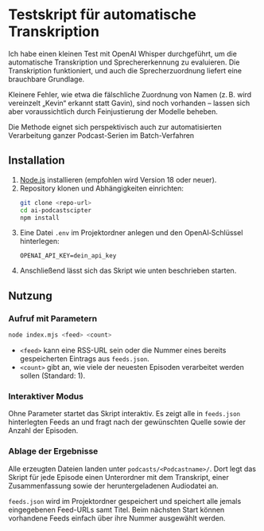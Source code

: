 # Testskript für automatische Transkription

Ich habe einen kleinen Test mit OpenAI Whisper durchgeführt, um die automatische Transkription und Sprechererkennung zu evaluieren. Die Transkription funktioniert, und auch die Sprecherzuordnung liefert eine brauchbare Grundlage.

Kleinere Fehler, wie etwa die fälschliche Zuordnung von Namen (z. B. wird vereinzelt „Kevin“ erkannt statt Gavin), sind noch vorhanden – lassen sich aber voraussichtlich durch Feinjustierung der Modelle beheben.

Die Methode eignet sich perspektivisch auch zur automatisierten Verarbeitung ganzer Podcast-Serien im Batch-Verfahren

## Installation

1. [Node.js](https://nodejs.org/) installieren (empfohlen wird Version 18 oder neuer).
2. Repository klonen und Abhängigkeiten einrichten:
   ```bash
   git clone <repo-url>
   cd ai-podcastscipter
   npm install
   ```
3. Eine Datei `.env` im Projektordner anlegen und den OpenAI‑Schlüssel hinterlegen:
   ```
   OPENAI_API_KEY=dein_api_key
   ```
4. Anschließend lässt sich das Skript wie unten beschrieben starten.

## Nutzung

### Aufruf mit Parametern

```bash
node index.mjs <feed> <count>
```

* `<feed>` kann eine RSS-URL sein oder die Nummer eines bereits gespeicherten Eintrags aus `feeds.json`.
* `<count>` gibt an, wie viele der neuesten Episoden verarbeitet werden sollen (Standard: 1).

### Interaktiver Modus

Ohne Parameter startet das Skript interaktiv. Es zeigt alle in `feeds.json` hinterlegten Feeds an und fragt nach der gewünschten Quelle sowie der Anzahl der Episoden.

### Ablage der Ergebnisse

Alle erzeugten Dateien landen unter `podcasts/<Podcastname>/`. Dort legt das Skript für jede Episode einen Unterordner mit dem Transkript, einer Zusammenfassung sowie der heruntergeladenen Audiodatei an.

`feeds.json` wird im Projektordner gespeichert und speichert alle jemals eingegebenen Feed-URLs samt Titel. Beim nächsten Start können vorhandene Feeds einfach über ihre Nummer ausgewählt werden.

